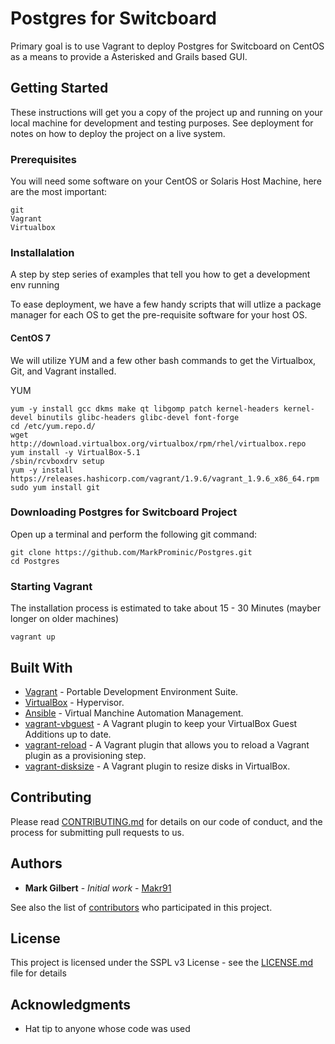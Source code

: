 # Postgres for Switcboard
Primary goal is to use Vagrant to deploy Postgres for Switcboard on CentOS as a means to provide a Asterisked and Grails based GUI.

## Getting Started

These instructions will get you a copy of the project up and running on your local machine for development and testing purposes. See deployment for notes on how to deploy the project on a live system.

### Prerequisites

You will need some software on your CentOS or Solaris Host Machine, here are the most important:

```
git
Vagrant
Virtualbox
```

### Installalation

A step by step series of examples that tell you how to get a development env running

To ease deployment, we have a few handy scripts that will utlize a package manager for each OS to get the pre-requisite software for your host OS.

#### CentOS 7
We will utilize YUM and a few other bash commands to get the Virtualbox, Git,  and Vagrant installed.

YUM
```shell
yum -y install gcc dkms make qt libgomp patch kernel-headers kernel-devel binutils glibc-headers glibc-devel font-forge
cd /etc/yum.repo.d/
wget http://download.virtualbox.org/virtualbox/rpm/rhel/virtualbox.repo
yum install -y VirtualBox-5.1
/sbin/rcvboxdrv setup
yum -y install https://releases.hashicorp.com/vagrant/1.9.6/vagrant_1.9.6_x86_64.rpm
sudo yum install git
```

### Downloading Postgres for Switcboard Project

Open up a terminal and perform the following git command:

```shell
git clone https://github.com/MarkProminic/Postgres.git
cd Postgres
```
### Starting Vagrant
The installation process is estimated to take about 15 - 30 Minutes (mayber longer on older machines)

```shell
vagrant up
``` 

## Built With
* [Vagrant](https://www.vagrantup.com/) - Portable Development Environment Suite.
* [VirtualBox](https://www.virtualbox.org/wiki/Downloads) - Hypervisor.
* [Ansible](https://www.ansible.com/) - Virtual Manchine Automation Management.
* [vagrant-vbguest](https://github.com/dotless-de/vagrant-vbguest) - A Vagrant plugin to keep your VirtualBox Guest Additions up to date.
* [vagrant-reload](https://github.com/aidanns/vagrant-reload) - A Vagrant plugin that allows you to reload a Vagrant plugin as a provisioning step.
* [vagrant-disksize](https://github.com/sprotheroe/vagrant-disksize) - A Vagrant plugin to resize disks in VirtualBox.


## Contributing

Please read [CONTRIBUTING.md](https://www.prominic.net) for details on our code of conduct, and the process for submitting pull requests to us.

## Authors

* **Mark Gilbert** - *Initial work* - [Makr91](https://github.com/Makr91)

See also the list of [contributors](https://github.com/Makr91/Vagrant-Guacamole-CentOS-8.1/graphs/contributors) who participated in this project.

## License

This project is licensed under the SSPL v3 License - see the [LICENSE.md](LICENSE.md) file for details

## Acknowledgments

* Hat tip to anyone whose code was used
